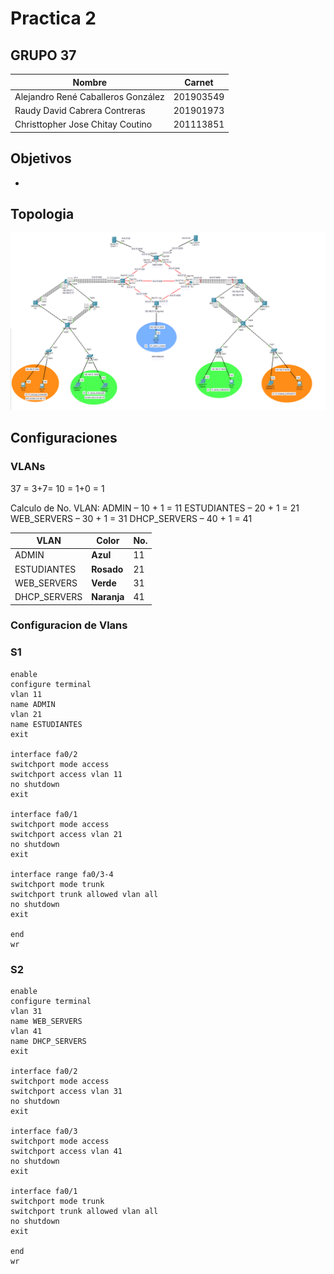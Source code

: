 # Practica 2

## GRUPO 37

| Nombre                                 | Carnet      |
|----------------------------------------|-------------|
| Alejandro René Caballeros González     | 201903549   |
| Raudy David Cabrera Contreras	         | 201901973   |
| Christtopher Jose Chitay Coutino       | 201113851   |


## Objetivos

- 

## Topologia
![imagen](img/topologia.png)


## Configuraciones

### VLANs
37 = 3+7= 10 = 1+0 = 1

Calculo de No. VLAN: 
ADMIN – 10 + 1 = 11
ESTUDIANTES – 20 + 1 = 21
WEB_SERVERS – 30 + 1 = 31
DHCP_SERVERS – 40 + 1 = 41


| **VLAN** | **Color**         | **No.**       | 
|--------------------|--------------------|----------------------|
| ADMIN | **Azul**  | 11    | 
| ESTUDIANTES | **Rosado** | 21   | 
|  WEB_SERVERS | **Verde** | 31    |
| DHCP_SERVERS | **Naranja** | 41    |


### Configuracion de Vlans
 
### S1
```
enable
configure terminal
vlan 11
name ADMIN
vlan 21
name ESTUDIANTES
exit

interface fa0/2
switchport mode access
switchport access vlan 11
no shutdown
exit

interface fa0/1 
switchport mode access
switchport access vlan 21
no shutdown
exit

interface range fa0/3-4  
switchport mode trunk
switchport trunk allowed vlan all  
no shutdown
exit

end
wr
```

### S2
```
enable
configure terminal
vlan 31
name WEB_SERVERS
vlan 41
name DHCP_SERVERS
exit

interface fa0/2
switchport mode access
switchport access vlan 31
no shutdown
exit

interface fa0/3 
switchport mode access
switchport access vlan 41
no shutdown
exit

interface fa0/1
switchport mode trunk
switchport trunk allowed vlan all  
no shutdown
exit

end
wr
```